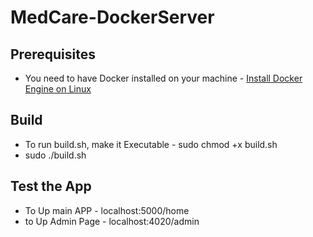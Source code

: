 # MedCare-DockerServer
## Prerequisites
- You need to have Docker installed on your machine - [Install Docker Engine on Linux](https://docs.docker.com/engine/install/#server)
## Build
- To run build.sh, make it Executable - sudo chmod +x build.sh
- sudo ./build.sh
## Test the App
- To Up main APP - localhost:5000/home
- to Up Admin Page - localhost:4020/admin
